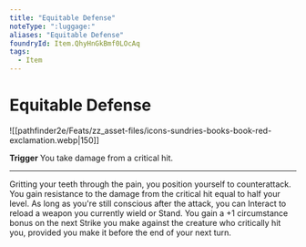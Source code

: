 ```yaml
---
title: "Equitable Defense"
noteType: ":luggage:"
aliases: "Equitable Defense"
foundryId: Item.QhyHnGkBmf0LOcAq
tags:
  - Item
---
```


# Equitable Defense
![[pathfinder2e/Feats/zz_asset-files/icons-sundries-books-book-red-exclamation.webp|150]]

**Trigger** You take damage from a critical hit.

* * *

Gritting your teeth through the pain, you position yourself to counterattack. You gain resistance to the damage from the critical hit equal to half your level. As long as you're still conscious after the attack, you can Interact to reload a weapon you currently wield or Stand. You gain a +1 circumstance bonus on the next Strike you make against the creature who critically hit you, provided you make it before the end of your next turn.
